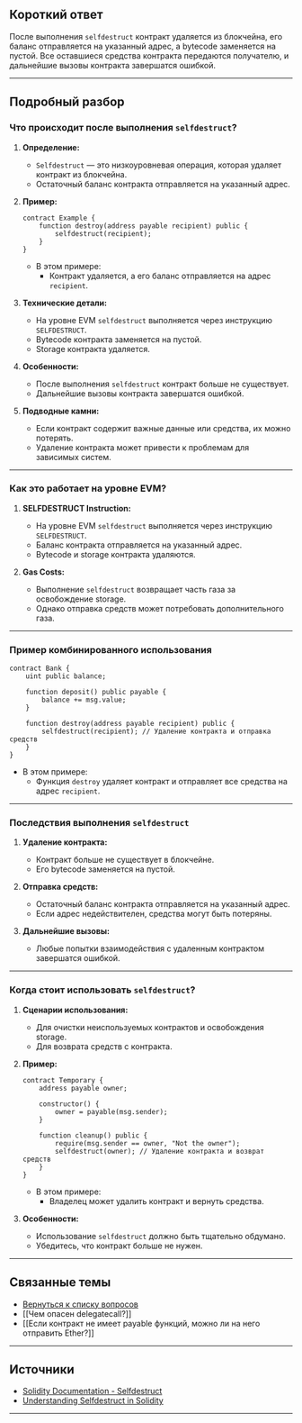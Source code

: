 
## Короткий ответ

После выполнения `selfdestruct` контракт удаляется из блокчейна, его баланс отправляется на указанный адрес, а bytecode заменяется на пустой. Все оставшиеся средства контракта передаются получателю, и дальнейшие вызовы контракта завершатся ошибкой.

---

## Подробный разбор

### **Что происходит после выполнения `selfdestruct`?**
1. **Определение:**
   - `Selfdestruct` — это низкоуровневая операция, которая удаляет контракт из блокчейна.
   - Остаточный баланс контракта отправляется на указанный адрес.

2. **Пример:**
   ```solidity
   contract Example {
       function destroy(address payable recipient) public {
           selfdestruct(recipient);
       }
   }
   ```

   - В этом примере:
     - Контракт удаляется, а его баланс отправляется на адрес `recipient`.

3. **Технические детали:**
   - На уровне EVM `selfdestruct` выполняется через инструкцию `SELFDESTRUCT`.
   - Bytecode контракта заменяется на пустой.
   - Storage контракта удаляется.

4. **Особенности:**
   - После выполнения `selfdestruct` контракт больше не существует.
   - Дальнейшие вызовы контракта завершатся ошибкой.

5. **Подводные камни:**
   - Если контракт содержит важные данные или средства, их можно потерять.
   - Удаление контракта может привести к проблемам для зависимых систем.

---

### **Как это работает на уровне EVM?**
1. **SELFDESTRUCT Instruction:**
   - На уровне EVM `selfdestruct` выполняется через инструкцию `SELFDESTRUCT`.
   - Баланс контракта отправляется на указанный адрес.
   - Bytecode и storage контракта удаляются.

2. **Gas Costs:**
   - Выполнение `selfdestruct` возвращает часть газа за освобождение storage.
   - Однако отправка средств может потребовать дополнительного газа.

---

### **Пример комбинированного использования**
```solidity
contract Bank {
    uint public balance;

    function deposit() public payable {
        balance += msg.value;
    }

    function destroy(address payable recipient) public {
        selfdestruct(recipient); // Удаление контракта и отправка средств
    }
}
```

- В этом примере:
  - Функция `destroy` удаляет контракт и отправляет все средства на адрес `recipient`.

---

### **Последствия выполнения `selfdestruct`**
1. **Удаление контракта:**
   - Контракт больше не существует в блокчейне.
   - Его bytecode заменяется на пустой.

2. **Отправка средств:**
   - Остаточный баланс контракта отправляется на указанный адрес.
   - Если адрес недействителен, средства могут быть потеряны.

3. **Дальнейшие вызовы:**
   - Любые попытки взаимодействия с удаленным контрактом завершатся ошибкой.

---

### **Когда стоит использовать `selfdestruct`?**
1. **Сценарии использования:**
   - Для очистки неиспользуемых контрактов и освобождения storage.
   - Для возврата средств с контракта.

2. **Пример:**
   ```solidity
   contract Temporary {
       address payable owner;

       constructor() {
           owner = payable(msg.sender);
       }

       function cleanup() public {
           require(msg.sender == owner, "Not the owner");
           selfdestruct(owner); // Удаление контракта и возврат средств
       }
   }
   ```

   - В этом примере:
     - Владелец может удалить контракт и вернуть средства.

3. **Особенности:**
   - Использование `selfdestruct` должно быть тщательно обдумано.
   - Убедитесь, что контракт больше не нужен.

---

## Связанные темы
- [Вернуться к списку вопросов](5.%20Список%20вопросов.md)
- [[Чем опасен delegatecall?]]
- [[Если контракт не имеет payable функций, можно ли на него отправить Ether?]]

---

## Источники
- [Solidity Documentation - Selfdestruct](https://docs.soliditylang.org/en/latest/introduction-to-smart-contracts.html#self-destruct)
- [Understanding Selfdestruct in Solidity](https://ethereum.stackexchange.com/questions/81994/what-is-the-difference-between-fallback-and-receive-functions-in-solidity)
---
